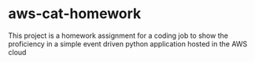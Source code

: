 # aws-cat-homework
This project is a homework assignment for a coding job to show the proficiency in a simple event driven python application hosted in the AWS cloud
